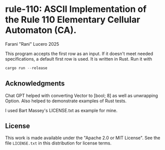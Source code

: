 # rule-110: ASCII Implementation of the Rule 110 Elementary Cellular Automaton (CA). 
Farani "Rani" Lucero 2025

This program accepts the first row as an input. If it doesn't meet needed
specifications, a default first row is used. 
It is written in Rust. Run it with

```rust
cargo run --release
```

## Acknowledgments

Chat GPT helped with converting Vector to [bool; 8]
as well as unwrapping Option<String>. Also helped to
demonstrate examples of Rust tests.

I used Bart Massey's LICENSE.txt as example for mine.

## License

This work is made available under the "Apache 2.0 or MIT
License". See the file `LICENSE.txt` in this distribution for
license terms.